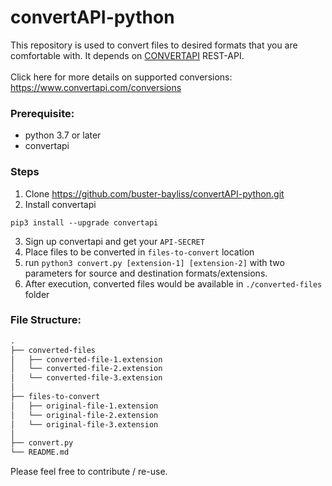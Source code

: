 # convertAPI-python

This repository is used to convert files to desired formats that you are comfortable with. It depends on [CONVERTAPI](https://www.convertapi.com) REST-API.
<br><br>
Click here for more details on supported conversions: https://www.convertapi.com/conversions

### Prerequisite:
* python 3.7 or later
* convertapi

### Steps
1. Clone https://github.com/buster-bayliss/convertAPI-python.git
2. Install convertapi 
```
pip3 install --upgrade convertapi 
```
3. Sign up convertapi and get your `API-SECRET`
4. Place files to be converted in `files-to-convert` location
4. run `python3 convert.py [extension-1] [extension-2]` with two parameters for source and destination formats/extensions.
5. After execution, converted files would be available in `./converted-files` folder

### File Structure:

```md
.
├── converted-files
│   ├── converted-file-1.extension
│   └── converted-file-2.extension
│   └── converted-file-3.extension
│   
├── files-to-convert
│   ├── original-file-1.extension
│   └── original-file-2.extension
│   └── original-file-3.extension
│ 
├── convert.py
└── README.md
```

Please feel free to contribute / re-use.
